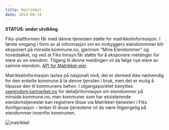 ```yaml
---
title: Matrikkel
date: 2019-08-14
---
```


**STATUS: under utvikling**

Fiks-plattformen får med denne tjenesten støtte for matrikkelinformasjon. I første omgang i form av at informasjon om en innbyggers eiendommmer blir eksponert på minside.kommune.no, gjennom "Mine Eiendommer" og hovedsøket, og ved at Fiks Innsyn får støtte for å eksponere meldinger for eiere av en eiendom. Tilgang til denne meldingen vil da følge nye eiere av samme eiendom. [API for Matrikkel-eier](https://editor.swagger.io/?url=https://ks-no.github.io/api/matrikkel-eier-api-v1.json)

Matrikkelinformasjon lastes på nasjonalt nivå, det er dermed ikke nødvendig for den enkelte kommune å ta denne tjensten i bruk, men det er mulig å tilpasse den til kommunens behov. I utgangspunktet benyttes  [seeiendom.kartverket.no](https://seeiendom.kartverket.no) for detaljinformasjon om eiendommer på minside.kommune.no, men kommuner som har eksisterende eiendomstjenester kan registrere disse via Matrikkel-tjenesten i Fiks Konfigurasjon - lenker til disse tjenestene vil da være tilgjengelig på eiendommer innenfor kommunen. 

![matrikkel](/images/matrikkel.png "Matrikkel")

